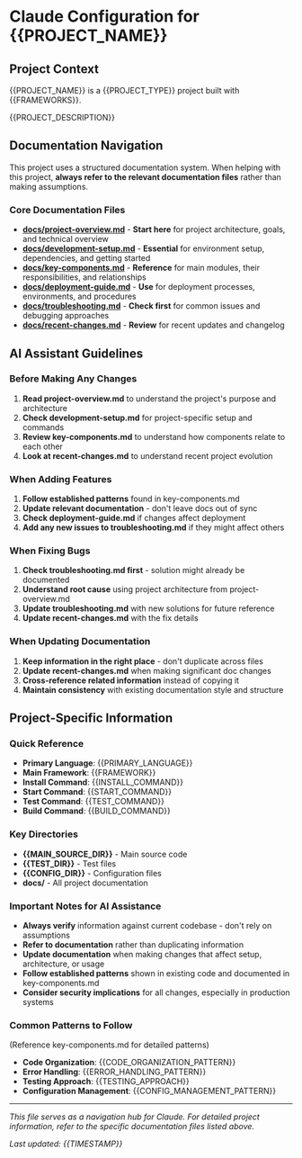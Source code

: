# Claude Configuration for {{PROJECT_NAME}}

## Project Context
{{PROJECT_NAME}} is a {{PROJECT_TYPE}} project built with {{FRAMEWORKS}}.

{{PROJECT_DESCRIPTION}}

## Documentation Navigation

This project uses a structured documentation system. When helping with this project, **always refer to the relevant documentation files** rather than making assumptions.

### Core Documentation Files
- **[docs/project-overview.md](docs/project-overview.md)** - **Start here** for project architecture, goals, and technical overview
- **[docs/development-setup.md](docs/development-setup.md)** - **Essential** for environment setup, dependencies, and getting started
- **[docs/key-components.md](docs/key-components.md)** - **Reference** for main modules, their responsibilities, and relationships
- **[docs/deployment-guide.md](docs/deployment-guide.md)** - **Use** for deployment processes, environments, and procedures
- **[docs/troubleshooting.md](docs/troubleshooting.md)** - **Check first** for common issues and debugging approaches
- **[docs/recent-changes.md](docs/recent-changes.md)** - **Review** for recent updates and changelog

## AI Assistant Guidelines

### Before Making Any Changes
1. **Read project-overview.md** to understand the project's purpose and architecture
2. **Check development-setup.md** for project-specific setup and commands
3. **Review key-components.md** to understand how components relate to each other
4. **Look at recent-changes.md** to understand recent project evolution

### When Adding Features
1. **Follow established patterns** found in key-components.md
2. **Update relevant documentation** - don't leave docs out of sync
3. **Check deployment-guide.md** if changes affect deployment
4. **Add any new issues to troubleshooting.md** if they might affect others

### When Fixing Bugs
1. **Check troubleshooting.md first** - solution might already be documented
2. **Understand root cause** using project architecture from project-overview.md
3. **Update troubleshooting.md** with new solutions for future reference
4. **Update recent-changes.md** with the fix details

### When Updating Documentation
1. **Keep information in the right place** - don't duplicate across files
2. **Update recent-changes.md** when making significant doc changes
3. **Cross-reference related information** instead of copying it
4. **Maintain consistency** with existing documentation style and structure

## Project-Specific Information

### Quick Reference
- **Primary Language**: {{PRIMARY_LANGUAGE}}
- **Main Framework**: {{FRAMEWORK}}
- **Install Command**: {{INSTALL_COMMAND}}
- **Start Command**: {{START_COMMAND}}
- **Test Command**: {{TEST_COMMAND}}
- **Build Command**: {{BUILD_COMMAND}}

### Key Directories
- **{{MAIN_SOURCE_DIR}}** - Main source code
- **{{TEST_DIR}}** - Test files  
- **{{CONFIG_DIR}}** - Configuration files
- **docs/** - All project documentation

### Important Notes for AI Assistance
- **Always verify** information against current codebase - don't rely on assumptions
- **Refer to documentation** rather than duplicating information
- **Update documentation** when making changes that affect setup, architecture, or usage
- **Follow established patterns** shown in existing code and documented in key-components.md
- **Consider security implications** for all changes, especially in production systems

### Common Patterns to Follow
(Reference key-components.md for detailed patterns)
- **Code Organization**: {{CODE_ORGANIZATION_PATTERN}}
- **Error Handling**: {{ERROR_HANDLING_PATTERN}}
- **Testing Approach**: {{TESTING_APPROACH}}
- **Configuration Management**: {{CONFIG_MANAGEMENT_PATTERN}}

---
*This file serves as a navigation hub for Claude. For detailed project information, refer to the specific documentation files listed above.*

*Last updated: {{TIMESTAMP}}*